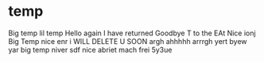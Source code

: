 # temp
Big temp
lil temp
Hello again I have returned
Goodbye
T to the EAt
Nice
ionj
Big Temp
nice enr
i WILL DELETE U SOON
argh
ahhhhh
arrrgh
yert
byew
yar
big temp
niver
sdf 
nice
abriet mach frei
5y3ue
